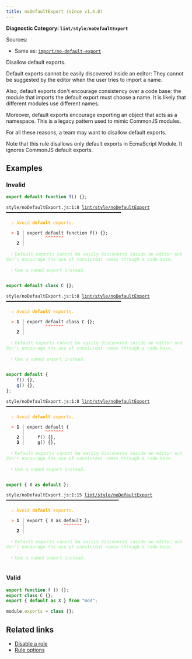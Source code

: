 ```yaml
---
title: noDefaultExport (since v1.4.0)
---
```


**Diagnostic Category: `lint/style/noDefaultExport`**

Sources: 
- Same as: <a href="https://github.com/import-js/eslint-plugin-import/blob/main/docs/rules/no-default-export.md" target="_blank"><code>import/no-default-export</code></a>

Disallow default exports.

Default exports cannot be easily discovered inside an editor:
They cannot be suggested by the editor when the user tries to import a name.

Also, default exports don't encourage consistency over a code base:
the module that imports the default export must choose a name.
It is likely that different modules use different names.

Moreover, default exports encourage exporting an object that acts as a namespace.
This is a legacy pattern used to mimic CommonJS modules.

For all these reasons, a team may want to disallow default exports.

Note that this rule disallows only default exports in EcmaScript Module.
It ignores CommonJS default exports.

## Examples

### Invalid

```jsx
export default function f() {};
```

<pre class="language-text"><code class="language-text">style/noDefaultExport.js:1:8 <a href="https://biomejs.dev/linter/rules/no-default-export">lint/style/noDefaultExport</a> ━━━━━━━━━━━━━━━━━━━━━━━━━━━━━━━━━━━━━━━━━━━━

<strong><span style="color: Orange;">  </span></strong><strong><span style="color: Orange;">⚠</span></strong> <span style="color: Orange;">Avoid </span><span style="color: Orange;"><strong>default</strong></span><span style="color: Orange;"> exports.</span>
  
<strong><span style="color: Tomato;">  </span></strong><strong><span style="color: Tomato;">&gt;</span></strong> <strong>1 │ </strong>export default function f() {};
   <strong>   │ </strong>       <strong><span style="color: Tomato;">^</span></strong><strong><span style="color: Tomato;">^</span></strong><strong><span style="color: Tomato;">^</span></strong><strong><span style="color: Tomato;">^</span></strong><strong><span style="color: Tomato;">^</span></strong><strong><span style="color: Tomato;">^</span></strong><strong><span style="color: Tomato;">^</span></strong>
    <strong>2 │ </strong>
  
<strong><span style="color: lightgreen;">  </span></strong><strong><span style="color: lightgreen;">ℹ</span></strong> <span style="color: lightgreen;">Default exports cannot be easily discovered inside an editor and don't encourage the use of consistent names through a code base.</span>
  
<strong><span style="color: lightgreen;">  </span></strong><strong><span style="color: lightgreen;">ℹ</span></strong> <span style="color: lightgreen;">Use a named export instead.</span>
  
</code></pre>

```jsx
export default class C {};
```

<pre class="language-text"><code class="language-text">style/noDefaultExport.js:1:8 <a href="https://biomejs.dev/linter/rules/no-default-export">lint/style/noDefaultExport</a> ━━━━━━━━━━━━━━━━━━━━━━━━━━━━━━━━━━━━━━━━━━━━

<strong><span style="color: Orange;">  </span></strong><strong><span style="color: Orange;">⚠</span></strong> <span style="color: Orange;">Avoid </span><span style="color: Orange;"><strong>default</strong></span><span style="color: Orange;"> exports.</span>
  
<strong><span style="color: Tomato;">  </span></strong><strong><span style="color: Tomato;">&gt;</span></strong> <strong>1 │ </strong>export default class C {};
   <strong>   │ </strong>       <strong><span style="color: Tomato;">^</span></strong><strong><span style="color: Tomato;">^</span></strong><strong><span style="color: Tomato;">^</span></strong><strong><span style="color: Tomato;">^</span></strong><strong><span style="color: Tomato;">^</span></strong><strong><span style="color: Tomato;">^</span></strong><strong><span style="color: Tomato;">^</span></strong>
    <strong>2 │ </strong>
  
<strong><span style="color: lightgreen;">  </span></strong><strong><span style="color: lightgreen;">ℹ</span></strong> <span style="color: lightgreen;">Default exports cannot be easily discovered inside an editor and don't encourage the use of consistent names through a code base.</span>
  
<strong><span style="color: lightgreen;">  </span></strong><strong><span style="color: lightgreen;">ℹ</span></strong> <span style="color: lightgreen;">Use a named export instead.</span>
  
</code></pre>

```jsx
export default {
    f() {},
    g() {},
};
```

<pre class="language-text"><code class="language-text">style/noDefaultExport.js:1:8 <a href="https://biomejs.dev/linter/rules/no-default-export">lint/style/noDefaultExport</a> ━━━━━━━━━━━━━━━━━━━━━━━━━━━━━━━━━━━━━━━━━━━━

<strong><span style="color: Orange;">  </span></strong><strong><span style="color: Orange;">⚠</span></strong> <span style="color: Orange;">Avoid </span><span style="color: Orange;"><strong>default</strong></span><span style="color: Orange;"> exports.</span>
  
<strong><span style="color: Tomato;">  </span></strong><strong><span style="color: Tomato;">&gt;</span></strong> <strong>1 │ </strong>export default {
   <strong>   │ </strong>       <strong><span style="color: Tomato;">^</span></strong><strong><span style="color: Tomato;">^</span></strong><strong><span style="color: Tomato;">^</span></strong><strong><span style="color: Tomato;">^</span></strong><strong><span style="color: Tomato;">^</span></strong><strong><span style="color: Tomato;">^</span></strong><strong><span style="color: Tomato;">^</span></strong>
    <strong>2 │ </strong>    f() {},
    <strong>3 │ </strong>    g() {},
  
<strong><span style="color: lightgreen;">  </span></strong><strong><span style="color: lightgreen;">ℹ</span></strong> <span style="color: lightgreen;">Default exports cannot be easily discovered inside an editor and don't encourage the use of consistent names through a code base.</span>
  
<strong><span style="color: lightgreen;">  </span></strong><strong><span style="color: lightgreen;">ℹ</span></strong> <span style="color: lightgreen;">Use a named export instead.</span>
  
</code></pre>

```jsx
export { X as default };
```

<pre class="language-text"><code class="language-text">style/noDefaultExport.js:1:15 <a href="https://biomejs.dev/linter/rules/no-default-export">lint/style/noDefaultExport</a> ━━━━━━━━━━━━━━━━━━━━━━━━━━━━━━━━━━━━━━━━━━━

<strong><span style="color: Orange;">  </span></strong><strong><span style="color: Orange;">⚠</span></strong> <span style="color: Orange;">Avoid </span><span style="color: Orange;"><strong>default</strong></span><span style="color: Orange;"> exports.</span>
  
<strong><span style="color: Tomato;">  </span></strong><strong><span style="color: Tomato;">&gt;</span></strong> <strong>1 │ </strong>export { X as default };
   <strong>   │ </strong>              <strong><span style="color: Tomato;">^</span></strong><strong><span style="color: Tomato;">^</span></strong><strong><span style="color: Tomato;">^</span></strong><strong><span style="color: Tomato;">^</span></strong><strong><span style="color: Tomato;">^</span></strong><strong><span style="color: Tomato;">^</span></strong><strong><span style="color: Tomato;">^</span></strong>
    <strong>2 │ </strong>
  
<strong><span style="color: lightgreen;">  </span></strong><strong><span style="color: lightgreen;">ℹ</span></strong> <span style="color: lightgreen;">Default exports cannot be easily discovered inside an editor and don't encourage the use of consistent names through a code base.</span>
  
<strong><span style="color: lightgreen;">  </span></strong><strong><span style="color: lightgreen;">ℹ</span></strong> <span style="color: lightgreen;">Use a named export instead.</span>
  
</code></pre>

### Valid

```jsx
export function f () {};
export class C {};
export { default as X } from "mod";
```

```js
module.exports = class {};
```

## Related links

- [Disable a rule](/linter/#disable-a-lint-rule)
- [Rule options](/linter/#rule-options)
